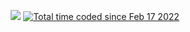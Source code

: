 <p align="center">
<a href="https://wakatime.com"><img src="https://wakatime.com/share/@vavaheirro_marketjs/fc224547-6991-4ca3-bc90-202ef8837854.svg" /></a>
<a href="https://wakatime.com/"><img src="https://wakatime.com/badge/user/15e003e7-fa38-421a-8ade-d8535e6c1430.svg" alt="Total time coded since Feb 17 2022" /></a>
</p>
